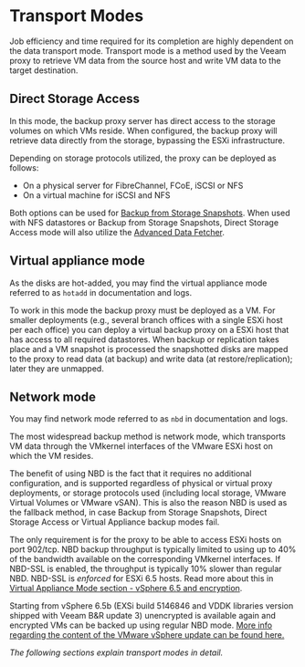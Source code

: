 <!--- This was last Changed 03-05-17 by PS --->
# Transport Modes

Job efficiency and time required for its completion are highly dependent
on the data transport mode. Transport mode is a method used by the Veeam
proxy to retrieve VM data from the source host and write VM data to the
target destination.

## Direct Storage Access
In this mode, the backup proxy server has direct access to the storage volumes on
which VMs reside. When configured, the backup proxy will retrieve data directly from
the storage, bypassing the ESXi infrastructure.

Depending on storage protocols utilized, the proxy can be deployed as follows:

-   On a physical server for FibreChannel, FCoE, iSCSI or NFS
-   On a virtual machine for iSCSI and NFS

Both options can be used for [Backup from Storage Snapshots](./backup_from_storage_snapshots.md). When used with NFS
datastores or Backup from Storage Snapshots, Direct Storage Access mode will
also utilize the [Advanced Data Fetcher](./proxy_server_and_transport_modes.md#storage-optimizations).

## Virtual appliance mode

As the disks are hot-added, you may find the virtual appliance mode referred
to as `hotadd` in documentation and logs.

To work in this mode the backup proxy
must be deployed as a VM. For smaller deployments (e.g., several
branch offices with a single ESXi host per each office) you can
deploy a virtual backup proxy on a ESXi host that has access to all
required datastores. When backup or replication takes place and a VM
snapshot is processed the snapshotted disks are mapped to the proxy
to read data (at backup) and write data (at restore/replication);
later they are unmapped.

## Network mode

You may find network mode referred to as `nbd` in documentation and logs.

The most widespread backup method is network mode, which transports VM data through
the VMkernel interfaces of the VMware ESXi host on which the VM resides.

The benefit of using NBD is the fact that it requires no additional configuration,
and is supported regardless of physical or virtual proxy deployments, or storage
protocols used (including local storage, VMware Virtual Volumes or VMware vSAN). This is also the
reason NBD is used as the fallback method, in case Backup from Storage Snapshots,
Direct Storage Access or Virtual Appliance backup modes fail.

The only requirement is for the proxy to be able to access ESXi hosts on port
902/tcp. NBD backup throughput is typically limited to using up to 40% of the
bandwidth available on the corresponding VMkernel interfaces. If NBD-SSL is
enabled, the throughput is typically 10% slower than regular NBD. NBD-SSL is
_enforced_ for ESXi 6.5 hosts. Read more about this in
[Virtual Appliance Mode section - vSphere 6.5 and encryption](./virtual_appliance_mode.md#vsphere-65-and-encryption).

Starting from vSphere 6.5b (EXSi build 5146846 and VDDK libraries version shipped with Veeam B&R update 3) unencrypted is available again and encrypted VMs can be backed up using regular NBD mode.
[More info regarding the content of the VMware vSphere update can be found here.](http://pubs.vmware.com/Release_Notes/en/developer/vddk/65/vsphere-vddk-650b-release-notes.html)

_The following sections explain transport modes in detail._
